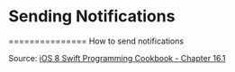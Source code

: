# Sending Notifications
===============
How to send notifications


Source: [iOS 8 Swift Programming Cookbook - Chapter 16.1](http://goo.gl/pvRtI8)
